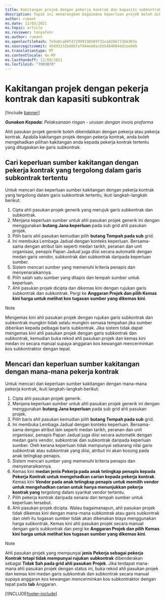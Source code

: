 ```yaml
---
title: Kakitangan projek dengan pekerja kontrak dan kapasiti subkontrak
description: Topik ini menerangkan bagaimana keperluan projek boleh dikendalikan menggunakan pekerja kontrak atau kapasiti subkontrak dalam Microsoft Dynamics 365 Project Operations.
author: rumant
ms.date: 12/03/2021
ms.topic: article
ms.reviewer: tonyafehr
ms.author: rumant
ms.openlocfilehash: 7e9a0ca08f472999138589f31ca820b733b6303e
ms.sourcegitcommit: 45893132bd8bfaf944ee0ac855484684dd1ee945
ms.translationtype: MT
ms.contentlocale: ms-MY
ms.lasthandoff: 12/09/2021
ms.locfileid: "7903070"
---
```

# <a name="staffing-a-project-with-contract-workers-and-subcontracted-capacity"></a>Kakitangan projek dengan pekerja kontrak dan kapasiti subkontrak

[!include [banner](../../includes/dataverse-preview.md)]

_**Gunakan Kepada:** Pelaksanaan ringan - urusan dengan invois proforma_

Ahli pasukan projek generik boleh dikendalikan dengan pekerja atau pekerja kontrak. Apabila kakitangan projek dengan pekerja kontrak, anda boleh mengehadkan pilihan kakitangan anda kepada pekerja kontrak tertentu yang ditugaskan ke garis subkontrak. 

## <a name="search-for-staff-resource-requirements-with-contract-workers-that-belong-to-a-specific-subcontract-line"></a>Cari keperluan sumber kakitangan dengan pekerja kontrak yang tergolong dalam garis subkontrak tertentu

Untuk mencari dan keperluan sumber kakitangan dengan pekerja kontrak yang tergolong dalam garis subkontrak tertentu, ikuti langkah-langkah berikut:

1. Cipta ahli pasukan projek generik yang merujuk garis subkontrak dan subkontrak.
2. Menjana keperluan sumber untuk ahli pasukan projek generik ini dengan menggunakan **butang Jana keperluan** pada sub grid ahli pasukan projek.
3. Pilih baris ahli pasukan kemudian pilih **butang Tempah pada sub** grid. 
4. Ini membuka Lembaga Jadual dengan konteks keperluan. Bersama-sama dengan atribut lain seperti medan tarikh, peranan dan unit organisasi, penapis Papan Jadual juga diisi secara automatik dengan medan garis vendor, subkontrak dan subkontrak daripada keperluan sumber.
5. Sistem mencari sumber yang memenuhi kriteria penapis dan menyenaraikannya. 
6. Pilih salah satu sumber yang ditapis dan tempah sumber untuk keperluan. 
7. Ahli pasukan projek dicipta dan dikemas kini dengan rujukan garis subkontrak dan subkontrak. Pergi ke **Anggaran Projek dan pilih Kemas kini harga untuk melihat kos tugasan sumber yang dikemas** **kini**. 

> [!NOTE]
> Mengemas kini ahli pasukan projek dengan rujukan garis subkontrak dan subkontrak mungkin tidak selalu mungkin semasa tempahan jika sumber diberikan kepada pelbagai baris subkontrak. Jika sistem tidak dapat mengemas kini ahli pasukan projek dengan garis subkontrak dan subkontrak, kemudian buka rekod ahli pasukan projek dan kemas kini medan ini secara manual supaya anggaran kos kewangan mencerminkan kos subkontraktor dengan tepat.

## <a name="search-for-and-staff-resource-requirements-with-any-contract-worker"></a>Mencari dan keperluan sumber kakitangan dengan mana-mana pekerja kontrak

Untuk mencari dan keperluan sumber kakitangan dengan mana-mana pekerja kontrak, ikuti langkah-langkah berikut:

1. Cipta ahli pasukan projek generik.
2. Menjana keperluan sumber untuk ahli pasukan projek generik ini dengan menggunakan **butang Jana keperluan** pada sub grid ahli pasukan projek.
3. Pilih baris ahli pasukan kemudian pilih **butang Tempah pada sub** grid. 
4. Ini membuka Lembaga Jadual dengan konteks keperluan. Bersama-sama dengan atribut lain seperti medan tarikh, peranan dan unit organisasi, penapis Papan Jadual juga diisi secara automatik dengan medan garis vendor, subkontrak dan subkontrak daripada keperluan sumber. Oleh kerana keperluan tidak mempunyai sebarang nilai garis subkontrak atau subkontrak yang diisi, atribut ini akan kosong pada anak tetingkap penapis.
5. Sistem mencari sumber yang memenuhi kriteria penapis dan menyenaraikannya.
6. Kemas kini **medan jenis Pekerja pada anak tetingkap penapis kepada Pekerja Kontrak untuk mengehadkan carian kepada pekerja** **kontrak**. Kemas kini **Vendor pada anak tetingkap penapis untuk memilih vendor untuk mengehadkan carian untuk hanya menunjukkan pekerja kontrak yang** tergolong dalam syarikat vendor tertentu.
7. Pilih pekerja kontrak daripada senarai dan tempah sumber untuk keperluan tersebut.
8. Ahli pasukan projek dicipta. Walau bagaimanapun, ahli pasukan projek tidak dikemas kini dengan mana-mana subkontrak atau garis subkontrak dan oleh itu tugasan sumber tidak akan dikenakan biaya menggunakan harga subkontrak. Kemas kini ahli pasukan projek secara manual dengan garis subkontrak dan pergi ke **Anggaran Projek dan pilih Kemas kini harga untuk melihat kos tugasan sumber yang dikemas** **kini**.

> [!NOTE]
> Ahli pasukan projek yang mempunyai **jenis Pekerja sebagai pekerja Kontrak tetapi tidak mempunyai rujukan** **subkontrak** dibenderakan sebagai **Tidak Sah pada grid ahli pasukan** **Projek**. Jika terdapat mana-mana ahli pasukan projek dengan status ini, buka rekod ahli pasukan projek dan kemas kini medan garis subkontrak dan subkontrak secara manual supaya anggaran kos kewangan mencerminkan kos subkontraktor dengan tepat pada **tab** Anggaran. 


[!INCLUDE[footer-include](../../includes/footer-banner.md)]
